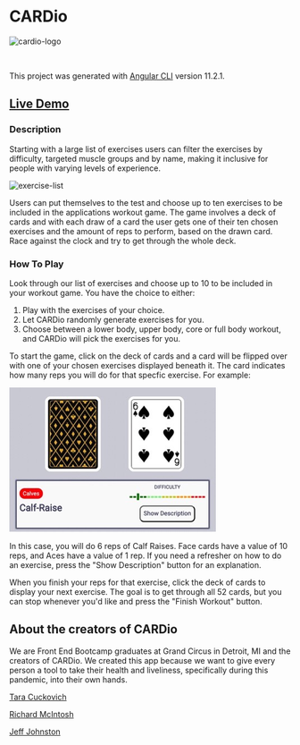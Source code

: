 # CARDio

![cardio-logo](src/assets/1EB87A8A-2D0C-475C-871E-B5CBE6695F2B_4_5005_c.jpeg)

</br>

This project was generated with [Angular CLI](https://github.com/angular/angular-cli) version 11.2.1.

## [Live Demo](https://cardio.surge.sh/)

### Description

Starting with a large list of exercises users can filter the exercises by difficulty, targeted muscle groups and by name, making it inclusive for people with varying levels of experience.

![exercise-list](src/assets/DE1F3B0C-D664-4B13-BB05-FF2E3AD13BE7_4_5005_c.jpeg)

Users can put themselves to the test and choose up to ten exercises to be included in the applications workout game. The game involves a deck of cards and with each draw of a card the user gets one of their ten chosen exercises and the amount of reps to perform, based on the drawn card. Race against the clock and try to get through the whole deck.

### How To Play

Look through our list of exercises and choose up to 10 to be included in your workout game. You have the choice to either:

1. Play with the exercises of your choice.
2. Let CARDio randomly generate exercises for you.
3. Choose between a lower body, upper body, core or full body workout, and CARDio will pick the exercises for you.

To start the game, click on the deck of cards and a card will be flipped over with one of your chosen exercises displayed beneath it. The card indicates how many reps you will do for that specfic exercise. For example:

![game-example](src/assets/EC0B35BC-ED11-40F3-AF97-CEF91B28DFF9_4_5005_c.jpeg)

In this case, you will do 6 reps of Calf Raises. Face cards have a value of 10 reps, and Aces have a value of 1 rep. If you need a refresher on how to do an exercise, press the "Show Description" button for an explanation.

When you finish your reps for that exercise, click the deck of cards to display your next exercise. The goal is to get through all 52 cards, but you can stop whenever you'd like and press the "Finish Workout" button.

## About the creators of CARDio

We are Front End Bootcamp graduates at Grand Circus in Detroit, MI and the creators of CARDio. We created this app because we want to give every person a tool to take their health and liveliness, specifically during this pandemic, into their own hands.

[Tara Cuckovich](https://github.com/taracuck)

[Richard McIntosh](https://github.com/richmister)

[Jeff Johnston](https://github.com/Jeffrey-Johnston)
